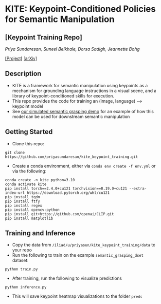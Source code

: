 # KITE: Keypoint-Conditioned Policies for Semantic Manipulation
## [Keypoint Training Repo]

*Priya Sundaresan, Suneel Belkhale, Dorsa Sadigh, Jeannette Bohg*

[[Project]](http://tinyurl.com/kite-site)
[[arXiv]](https://arxiv.org/abs/2306.16605)

## Description
* KITE is a framework for semantic manipulation using keypoints as a mechanism for grounding language instructions in a visual scene, and a library of keypoint-conditioned skills for execution.
* This repo provides the code for training an (image, language) --> keypoint model
* See [our simulated semantic grasping demo](https://github.com/priyasundaresan/kite_semantic_grasping.git) for an example of how this model can be used for downstream semantic manipulation

## Getting Started
* Clone this repo:
```
git clone https://github.com/priyasundaresan/kite_keypoint_training.git
```
* Create a conda environment, either via `conda env create -f env.yml` or via the following:
```
conda create -n kite python=3.10
conda activate kite
pip install torch==2.4.0+cu121 torchvision==0.19.0+cu121 --extra-index-url https://download.pytorch.org/whl/cu121
pip install tqdm
pip install ftfy
pip install regex
pip install opencv-python
pip install git+https://github.com/openai/CLIP.git
pip install matplotlib
```

## Training and Inference
* Copy the data from `/iliad/u/priyasun/kite_keypoint_training/data` to your repo
* Run the following to train on the example `semantic_grasping_dset` dataset:
```
python train.py
```
* After training, run the following to visualize predictions
```
python inference.py
```
* This will save keypoint heatmap visualizations to the folder `preds`
